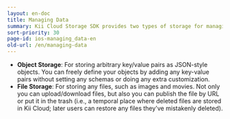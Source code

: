```yaml
---
layout: en-doc
title: Managing Data
summary: Kii Cloud Storage SDK provides two types of storage for managing application data. Based on your application's requirements, you may wish to utilize one or both of these.
sort-priority: 30
page-id: ios-managing_data-en
old-url: /en/managing-data
---
```

* **Object Storage**: For storing arbitrary key/value pairs as JSON-style
  objects. You can freely define your objects by adding any key-value pairs
  without setting any schemas or doing any extra customization.
* **File Storage**: For storing any files, such as images and movies. Not only
  you can upload/download files, but also you can publish the file by URL or
  put it in the trash (i.e., a temporal place where deleted files are stored in
  Kii Cloud; later users can restore any files they've mistakenly deleted).
